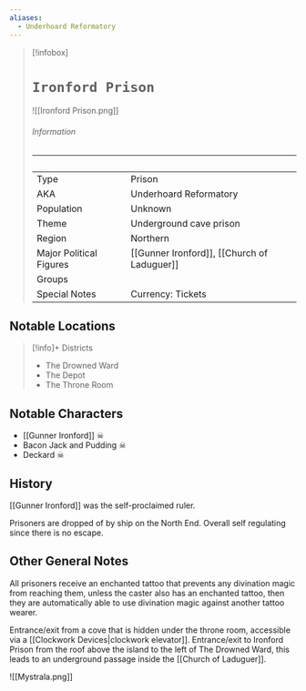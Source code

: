 ```yaml
---
aliases:
  - Underhoard Reformatory
---
```


 
> [!infobox]
> # `Ironford Prison` 
> ![[Ironford Prison.png]]
> ###### Information
>  ‎  | ‎   |
> ---|---|
> Type | Prison  | 
> AKA | Underhoard Reformatory |
> Population | Unknown  | 
> Theme | Underground cave prison |
> Region | Northern |
> Major Political Figures | [[Gunner Ironford]], [[Church of Laduguer]] |
> Groups |  |
> Special Notes |Currency: Tickets|

 
 ## Notable Locations
> [!info]+ Districts  
> - The Drowned Ward
> - The Depot
> - The Throne Room

## Notable Characters
- [[Gunner Ironford]] ☠
- Bacon Jack and Pudding ☠
- Deckard ☠

## History
[[Gunner Ironford]] was the self-proclaimed ruler.

Prisoners are dropped of by ship on the North End. Overall self regulating since there is no escape. 

## Other General Notes
All prisoners receive an enchanted tattoo that prevents any divination magic from reaching them, unless the caster also has an enchanted tattoo, then they are automatically able to use divination magic against another tattoo wearer. 

Entrance/exit from a cove that is hidden under the throne room, accessible via a [[Clockwork Devices|clockwork elevator]]. Entrance/exit to Ironford Prison from the roof above the island to the left of The Drowned Ward, this leads to an underground passage inside the [[Church of Laduguer]]. 

![[Mystrala.png]] 